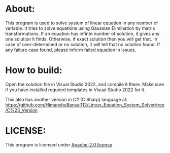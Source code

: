 <h1>About:</h1>
<p>This program is used to solve system of linear equation in any number of variable. It tries to solve equations using Gaussian Elimination by matrix transformations. If an equation has infinte number of solution, it gives any one solution it finds. Otherwise, if exact solution then you will get that. In case of over-determined or no solution, it will tell that no solution found. If any failure case found, please inform failed equation in issues.</p>
<h1>How to build:</h1>
<p>Open the solution file in Visual Studio 2022, and compile it there. Make sure if you have installed required templates in Visual Studio 2022 for it.</p>
<span>This also has another version in C# (C Sharp) language at: <a href="https://github.com/HimanshuBansal112/Linear_Equation_System_Solver/tree/C%23_Version">https://github.com/HimanshuBansal112/Linear_Equation_System_Solver/tree/C%23_Version</a></span>

<h1>LICENSE:</h1>
<span>This program is licensed under <a href="https://github.com/HimanshuBansal112/Linear_Equation_System_Solver/blob/C%2B%2B_Version/LICENSE">Apache-2.0 license</a></span>
